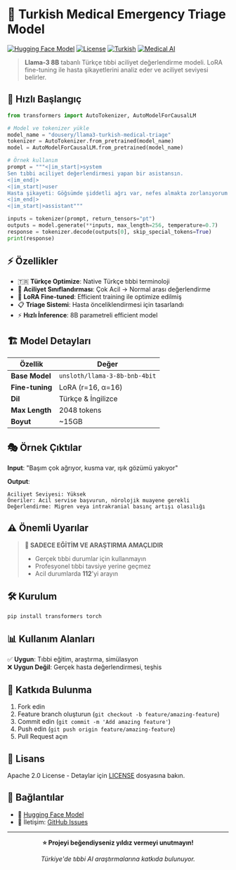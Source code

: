 # 🏥 Turkish Medical Emergency Triage Model

[![Hugging Face Model](https://img.shields.io/badge/🤗%20Hugging%20Face-Model-yellow)](https://huggingface.co/dousery/llama3-turkish-medical-triage)
[![License](https://img.shields.io/badge/License-Apache%202.0-blue.svg)](https://opensource.org/licenses/Apache-2.0)
[![Turkish](https://img.shields.io/badge/Language-Turkish-red)](https://github.com/topics/turkish)
[![Medical AI](https://img.shields.io/badge/Domain-Medical%20AI-green)](https://github.com/topics/medical-ai)

> **Llama-3 8B** tabanlı Türkçe tıbbi aciliyet değerlendirme modeli. LoRA fine-tuning ile hasta şikayetlerini analiz eder ve aciliyet seviyesi belirler.

## 🚀 Hızlı Başlangıç

```python
from transformers import AutoTokenizer, AutoModelForCausalLM

# Model ve tokenizer yükle
model_name = "dousery/llama3-turkish-medical-triage"
tokenizer = AutoTokenizer.from_pretrained(model_name)
model = AutoModelForCausalLM.from_pretrained(model_name)

# Örnek kullanım
prompt = """<|im_start|>system
Sen tıbbi aciliyet değerlendirmesi yapan bir asistansın.
<|im_end|>
<|im_start|>user
Hasta şikayeti: Göğsümde şiddetli ağrı var, nefes almakta zorlanıyorum
<|im_end|>
<|im_start|>assistant"""

inputs = tokenizer(prompt, return_tensors="pt")
outputs = model.generate(**inputs, max_length=256, temperature=0.7)
response = tokenizer.decode(outputs[0], skip_special_tokens=True)
print(response)
```

## ⚡ Özellikler

- 🇹🇷 **Türkçe Optimize**: Native Türkçe tıbbi terminoloji
- 🎯 **Aciliyet Sınıflandırması**: Çok Acil → Normal arası değerlendirme
- 🧠 **LoRA Fine-tuned**: Efficient training ile optimize edilmiş
- 📋 **Triage Sistemi**: Hasta önceliklendirmesi için tasarlandı
- ⚡ **Hızlı İnference**: 8B parametreli efficient model

## 🏗️ Model Detayları

| Özellik | Değer |
|---------|-------|
| **Base Model** | `unsloth/llama-3-8b-bnb-4bit` |
| **Fine-tuning** | LoRA (r=16, α=16) |
| **Dil** | Türkçe & İngilizce |
| **Max Length** | 2048 tokens |
| **Boyut** | ~15GB |

## 🎭 Örnek Çıktılar

**Input**: "Başım çok ağrıyor, kusma var, ışık gözümü yakıyor"

**Output**:
```
Aciliyet Seviyesi: Yüksek
Öneriler: Acil servise başvurun, nörolojik muayene gerekli
Değerlendirme: Migren veya intrakranial basınç artışı olasılığı
```

## ⚠️ Önemli Uyarılar

> **🚨 SADECE EĞİTİM VE ARAŞTIRMA AMAÇLIDIR**
> 
> - Gerçek tıbbi durumlar için kullanmayın
> - Profesyonel tıbbi tavsiye yerine geçmez
> - Acil durumlarda **112**'yi arayın

## 🛠️ Kurulum

```bash
pip install transformers torch
```

## 📊 Kullanım Alanları

✅ **Uygun**: Tıbbi eğitim, araştırma, simülasyon  
❌ **Uygun Değil**: Gerçek hasta değerlendirmesi, teşhis

## 🤝 Katkıda Bulunma

1. Fork edin
2. Feature branch oluşturun (`git checkout -b feature/amazing-feature`)
3. Commit edin (`git commit -m 'Add amazing feature'`)
4. Push edin (`git push origin feature/amazing-feature`)
5. Pull Request açın

## 📄 Lisans

Apache 2.0 License - Detaylar için [LICENSE](LICENSE) dosyasına bakın.

## 🔗 Bağlantılar

- 🤗 [Hugging Face Model](https://huggingface.co/dousery/llama3-turkish-medical-triage)
- 📧 İletişim: [GitHub Issues](https://github.com/username/repo/issues)

---

<div align="center">

**⭐ Projeyi beğendiyseniz yıldız vermeyi unutmayın!**

*Türkiye'de tıbbi AI araştırmalarına katkıda bulunuyor.*

</div>
